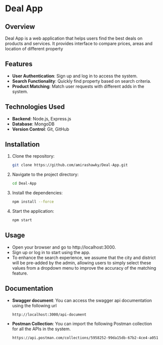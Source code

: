 # Deal App

## Overview
Deal App is a web application that helps users find the best deals on products and services. It provides interface to compare prices, areas and location of different property

## Features
- **User Authentication**: Sign up and log in to access the system.
- **Search Functionality**: Quickly find property based on search criteria.
- **Product Matching**: Match user requests with different adds in the system.


## Technologies Used
- **Backend**: Node.js, Express.js
- **Database**: MongoDB
- **Version Control**: Git, GitHub

## Installation

1. Clone the repository:
   ```bash
   git clone https://github.com/amirashawky/Deal-App.git
2. Navigate to the project directory:
    ```bash
    cd Deal-App
3. Install the dependencies:
    ```bash
    npm install --force
4. Start the application:
    ```bash
    npm start
    
## Usage
* Open your browser and go to http://localhost:3000.
* Sign up or log in to start using the app.
* To enhance the search experience, we assume that the city and district will be pre-added by the admin, allowing users to simply select these values from a dropdown menu
to improve the accuracy of the matching feature.

## Documentation 
- **Swagger document**: You can access the swagger api documentation using the following url
    ```bash
    http://localhost:3000/api-document
- **Postman Collection**: You can import the following Postman collection for all the APIs in the system.

    ```bash
    https://api.postman.com/collections/5958252-99da15db-67b2-4ce4-a051-6bb7ec533727?access_key=PMAT-01J2SJHCB0EN1B2BQ3STH6YTTF






